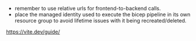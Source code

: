- remember to use relative urls for frontend-to-backend calls.
- place the managed identity used to execute the bicep pipeline in its own resource group to avoid lifetime issues with it being recreated/deleted.

https://vite.dev/guide/